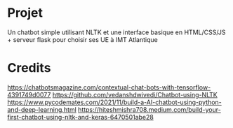 # Projet
 
Un chatbot simple utilisant NLTK et une interface basique en HTML/CSS/JS + serveur flask pour choisir ses UE à IMT Atlantique

# Credits

https://chatbotsmagazine.com/contextual-chat-bots-with-tensorflow-4391749d0077
https://github.com/vedanshdwivedi/Chatbot-using-NLTK
https://www.pycodemates.com/2021/11/build-a-AI-chatbot-using-python-and-deep-learning.html
https://hiteshmishra708.medium.com/build-your-first-chatbot-using-nltk-and-keras-6470501abe28


